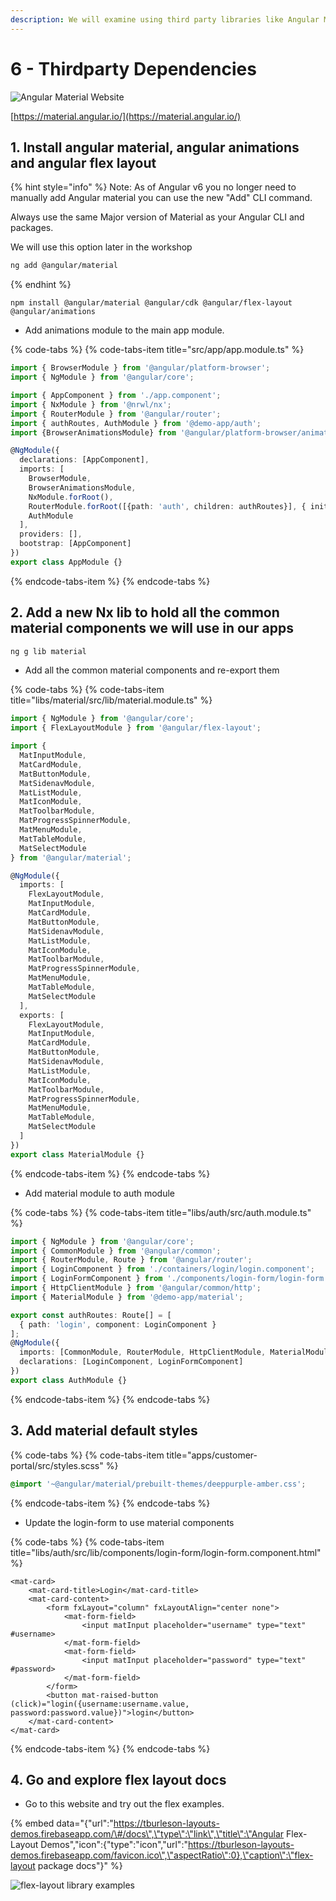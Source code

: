 ```yaml
---
description: We will examine using third party libraries like Angular Material
---
```


# 6 - Thirdparty Dependencies

![Angular Material Website](../.gitbook/assets/material-site.png)

[https://material.angular.io/](https://material.angular.io/)

## 1. Install angular material, angular animations and angular flex layout

{% hint style="info" %}
Note: As of Angular v6 you no longer need to manually add Angular material you can use the new "Add" CLI command.

Always use the same Major version of Material as your Angular CLI and packages.

We will use this option later in the workshop

```bash
ng add @angular/material

```
{% endhint %}

```text
npm install @angular/material @angular/cdk @angular/flex-layout @angular/animations
```

* Add animations module to the main app module.

{% code-tabs %}
{% code-tabs-item title="src/app/app.module.ts" %}
```typescript
import { BrowserModule } from '@angular/platform-browser';
import { NgModule } from '@angular/core';

import { AppComponent } from './app.component';
import { NxModule } from '@nrwl/nx';
import { RouterModule } from '@angular/router';
import { authRoutes, AuthModule } from '@demo-app/auth';
import {BrowserAnimationsModule} from '@angular/platform-browser/animations';

@NgModule({
  declarations: [AppComponent],
  imports: [
    BrowserModule,
    BrowserAnimationsModule,
    NxModule.forRoot(),
    RouterModule.forRoot([{path: 'auth', children: authRoutes}], { initialNavigation: 'enabled' }),
    AuthModule
  ],
  providers: [],
  bootstrap: [AppComponent]
})
export class AppModule {}

```
{% endcode-tabs-item %}
{% endcode-tabs %}

## 2. Add a new Nx lib to hold all the common material components we will use in our apps

```bash
ng g lib material
```

* Add all the common material components and re-export them

{% code-tabs %}
{% code-tabs-item title="libs/material/src/lib/material.module.ts" %}
```typescript
import { NgModule } from '@angular/core';
import { FlexLayoutModule } from '@angular/flex-layout';

import {
  MatInputModule,
  MatCardModule,
  MatButtonModule,
  MatSidenavModule,
  MatListModule,
  MatIconModule,
  MatToolbarModule,
  MatProgressSpinnerModule,
  MatMenuModule,
  MatTableModule,
  MatSelectModule
} from '@angular/material';

@NgModule({
  imports: [
    FlexLayoutModule,
    MatInputModule,
    MatCardModule,
    MatButtonModule,
    MatSidenavModule,
    MatListModule,
    MatIconModule,
    MatToolbarModule,
    MatProgressSpinnerModule,
    MatMenuModule,
    MatTableModule,
    MatSelectModule
  ],
  exports: [
    FlexLayoutModule,
    MatInputModule,
    MatCardModule,
    MatButtonModule,
    MatSidenavModule,
    MatListModule,
    MatIconModule,
    MatToolbarModule,
    MatProgressSpinnerModule,
    MatMenuModule,
    MatTableModule,
    MatSelectModule
  ]
})
export class MaterialModule {}
```
{% endcode-tabs-item %}
{% endcode-tabs %}

* Add material module to auth module

{% code-tabs %}
{% code-tabs-item title="libs/auth/src/auth.module.ts" %}
```typescript
import { NgModule } from '@angular/core';
import { CommonModule } from '@angular/common';
import { RouterModule, Route } from '@angular/router';
import { LoginComponent } from './containers/login/login.component';
import { LoginFormComponent } from './components/login-form/login-form.component';
import { HttpClientModule } from '@angular/common/http';
import { MaterialModule } from '@demo-app/material';

export const authRoutes: Route[] = [
  { path: 'login', component: LoginComponent }
];
@NgModule({
  imports: [CommonModule, RouterModule, HttpClientModule, MaterialModule],
  declarations: [LoginComponent, LoginFormComponent]
})
export class AuthModule {}

```
{% endcode-tabs-item %}
{% endcode-tabs %}

## 3. Add material default styles

{% code-tabs %}
{% code-tabs-item title="apps/customer-portal/src/styles.scss" %}
```css
@import '~@angular/material/prebuilt-themes/deeppurple-amber.css';
```
{% endcode-tabs-item %}
{% endcode-tabs %}

* Update the login-form to use material components

{% code-tabs %}
{% code-tabs-item title="libs/auth/src/lib/components/login-form/login-form.component.html" %}
```markup
<mat-card>
    <mat-card-title>Login</mat-card-title>
    <mat-card-content>
        <form fxLayout="column" fxLayoutAlign="center none">
            <mat-form-field>
                <input matInput placeholder="username" type="text" #username>
            </mat-form-field>
            <mat-form-field>
                <input matInput placeholder="password" type="text" #password>
            </mat-form-field>
        </form>
        <button mat-raised-button (click)="login({username:username.value, password:password.value})">login</button>
    </mat-card-content>
</mat-card>
```
{% endcode-tabs-item %}
{% endcode-tabs %}

## 4. Go and explore flex layout docs

* Go to this website and try out the flex examples.

{% embed data="{\"url\":\"https://tburleson-layouts-demos.firebaseapp.com/\#/docs\",\"type\":\"link\",\"title\":\"Angular Flex-Layout Demos\",\"icon\":{\"type\":\"icon\",\"url\":\"https://tburleson-layouts-demos.firebaseapp.com/favicon.ico\",\"aspectRatio\":0},\"caption\":\"flex-layout package docs\"}" %}

![flex-layout library examples](../.gitbook/assets/image%20%2821%29.png)



